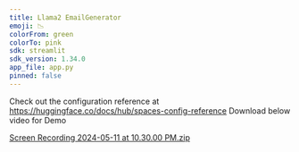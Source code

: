 ```yaml
---
title: Llama2 EmailGenerator
emoji: 📉
colorFrom: green
colorTo: pink
sdk: streamlit
sdk_version: 1.34.0
app_file: app.py
pinned: false
---
```


Check out the configuration reference at https://huggingface.co/docs/hub/spaces-config-reference
Download below video for Demo

[Screen Recording 2024-05-11 at 10.30.00 PM.zip](https://github.com/vmalapaka/LLM-apps/files/15283662/Screen.Recording.2024-05-11.at.10.30.00.PM.zip)

